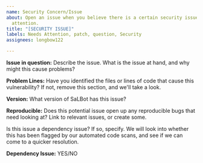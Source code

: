 ```yaml
---
name: Security Concern/Issue
about: Open an issue when you believe there is a certain security issue that may require
  attention.
title: "[SECURITY ISSUE]"
labels: Needs Attention, patch, question, Security
assignees: longbow122

---
```


**Issue in question:**
Describe the issue. What is the issue at hand, and why might this cause problems?

**Problem Lines:**
Have you identified the files or lines of code that cause this vulnerability? If not, remove this section, and we'll take a look.

**Version:**
What version of SaLBot has this issue?

**Reproducible:**
Does this potential issue open up any reproducible bugs that need looking at? Link to relevant issues, or create some.

Is this issue a dependency issue? If so, specify. We will look into whether this has been flagged by our automated code scans, and see if we can come to a quicker resolution.

**Dependency Issue:**  YES/NO
